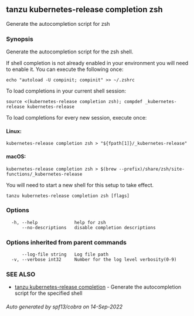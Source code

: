 ## tanzu kubernetes-release completion zsh

Generate the autocompletion script for zsh

### Synopsis

Generate the autocompletion script for the zsh shell.

If shell completion is not already enabled in your environment you will need
to enable it.  You can execute the following once:

	echo "autoload -U compinit; compinit" >> ~/.zshrc

To load completions in your current shell session:

	source <(kubernetes-release completion zsh); compdef _kubernetes-release kubernetes-release

To load completions for every new session, execute once:

#### Linux:

	kubernetes-release completion zsh > "${fpath[1]}/_kubernetes-release"

#### macOS:

	kubernetes-release completion zsh > $(brew --prefix)/share/zsh/site-functions/_kubernetes-release

You will need to start a new shell for this setup to take effect.


```
tanzu kubernetes-release completion zsh [flags]
```

### Options

```
  -h, --help              help for zsh
      --no-descriptions   disable completion descriptions
```

### Options inherited from parent commands

```
      --log-file string   Log file path
  -v, --verbose int32     Number for the log level verbosity(0-9)
```

### SEE ALSO

* [tanzu kubernetes-release completion](tanzu_kubernetes-release_completion.md)	 - Generate the autocompletion script for the specified shell

###### Auto generated by spf13/cobra on 14-Sep-2022
